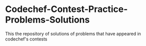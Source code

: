 # Codechef-Contest-Practice-Problems-Solutions
This the repository of solutions of problems that have appeared in codechef's contests
